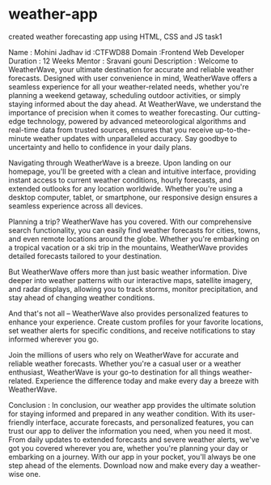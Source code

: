 # weather-app
created weather forecasting app using HTML, CSS and JS task1

Name : Mohini Jadhav
id :CTFWD88
Domain :Frontend Web Developer 
Duration : 12 Weeks
Mentor : Sravani gouni
Description :
Welcome to WeatherWave, your ultimate destination for accurate and reliable weather forecasts. Designed with user convenience in mind, WeatherWave offers a seamless experience for all your weather-related needs, whether you're planning a weekend getaway, scheduling outdoor activities, or simply staying informed about the day ahead.
At WeatherWave, we understand the importance of precision when it comes to weather forecasting. Our cutting-edge technology, powered by advanced meteorological algorithms and real-time data from trusted sources, ensures that you receive up-to-the-minute weather updates with unparalleled accuracy. Say goodbye to uncertainty and hello to confidence in your daily plans.

Navigating through WeatherWave is a breeze. Upon landing on our homepage, you'll be greeted with a clean and intuitive interface, providing instant access to current weather conditions, hourly forecasts, and extended outlooks for any location worldwide. Whether you're using a desktop computer, tablet, or smartphone, our responsive design ensures a seamless experience across all devices.

Planning a trip? WeatherWave has you covered. With our comprehensive search functionality, you can easily find weather forecasts for cities, towns, and even remote locations around the globe. Whether you're embarking on a tropical vacation or a ski trip in the mountains, WeatherWave provides detailed forecasts tailored to your destination.

But WeatherWave offers more than just basic weather information. Dive deeper into weather patterns with our interactive maps, satellite imagery, and radar displays, allowing you to track storms, monitor precipitation, and stay ahead of changing weather conditions.

And that's not all – WeatherWave also provides personalized features to enhance your experience. Create custom profiles for your favorite locations, set weather alerts for specific conditions, and receive notifications to stay informed wherever you go.

Join the millions of users who rely on WeatherWave for accurate and reliable weather forecasts. Whether you're a casual user or a weather enthusiast, WeatherWave is your go-to destination for all things weather-related. Experience the difference today and make every day a breeze with WeatherWave.

Conclusion :
In conclusion, our weather app provides the ultimate solution for staying informed and prepared in any weather condition. With its user-friendly interface, accurate forecasts, and personalized features, you can trust our app to deliver the information you need, when you need it most. From daily updates to extended forecasts and severe weather alerts, we've got you covered wherever you are, whether you're planning your day or embarking on a journey. With our app in your pocket, you'll always be one step ahead of the elements. Download now and make every day a weather-wise one.
